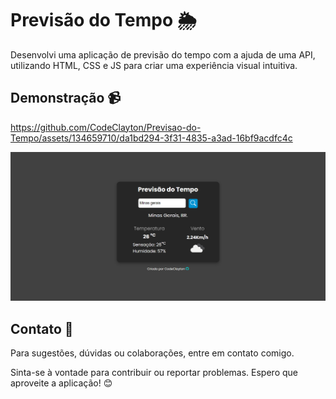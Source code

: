 # Previsão do Tempo 🌦️

Desenvolvi uma aplicação de previsão do tempo com a ajuda de uma API, utilizando HTML, CSS e JS para criar uma experiência visual intuitiva.

## Demonstração 📹

https://github.com/CodeClayton/Previsao-do-Tempo/assets/134659710/da1bd294-3f31-4835-a3ad-16bf9acdfc4c

![Demonstração da Aplicação](src/img/preview.png)

## Contato 📧

Para sugestões, dúvidas ou colaborações, entre em contato comigo.

Sinta-se à vontade para contribuir ou reportar problemas. Espero que aproveite a aplicação! 😊
```
